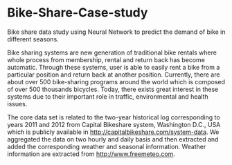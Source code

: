 # Bike-Share-Case-study
Bike share data study using Neural Network to predict the demand of bike in different seasons. 

Bike sharing systems are new generation of traditional bike rentals where whole process from
membership, rental and return back has become automatic. Through these systems, user is
able to easily rent a bike from a particular position and return back at another position.
Currently, there are about over 500 bike-sharing programs around the world which is
composed of over 500 thousands bicycles. Today, there exists great interest in these systems
due to their important role in traffic, environmental and health issues.

The core data set is related to the two-year historical log
corresponding to years 2011 and 2012 from Capital Bikeshare system, Washington D.C., USA
which is publicly available in http://capitalbikeshare.com/system-data. We aggregated the data
on two hourly and daily basis and then extracted and added the corresponding weather and
seasonal information. Weather information are extracted from http://www.freemeteo.com.
